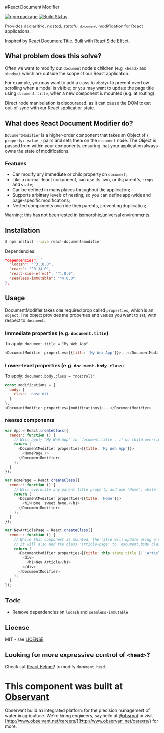 #React Document Modifier

[![npm package](https://img.shields.io/npm/v/react-document-modifier.svg?style=flat-square)](https://www.npmjs.org/package/react-document-modifier)
[![Build Status](https://travis-ci.org/hadimichael/react-document-modifier.svg?branch=master)](https://travis-ci.org/hadimichael/react-document-modifier)

Provides declaritive, nested, stateful `document` modification for React applications.

Inspired by [React Document Title](https://github.com/gaearon/react-document-title). Built with [React Side Effect](https://github.com/gaearon/react-side-effect).

## What problem does this solve?

Often we want to modify our `document` node's children (e.g. `<head>` and `<body>`), which are outside the scope of our React application.

For example, you may want to add a class to `<body>` to prevent overflow scrolling when a modal is visible; or you may want to update the page title using `document.title`, when a new component is mounted (e.g. at routing).

Direct node manipulation is discouraged, as it can cause the DOM to get out-of-sync with our React application state.

## What does React Document Modifier do?

`DocumentModifier` is a higher-order component that takes an Object of `{ property: value }` pairs and sets them on the `document` node. The Object is passed from within your components, ensuring that your application always owns the state of modifications.

### Features

* Can modify any immediate or child property on `document`;
* Like a normal React component, can use its own, or its parent's, `props` and `state`;
* Can be defined in many places throughout the application;
* Supports arbitrary levels of nesting, so you can define app-wide and page-specific modifications;
* Nested components override their parents, preventing duplication;

Warning: this has not been tested in isomorphic/universal environments.

## Installation

```bash
$ npm install --save react-document-modifier
```

Dependencies: 

```json
"dependencies": {
  "lodash": "^3.10.0",
  "react": "^0.14.0",
  "react-side-effect": "^1.0.0",
  "seamless-immutable": "^4.0.0"
},
```

## Usage

DocumentModifier takes one required prop called `properties`, which is an `object`. The object provides the properties and values you want to set, with respect to `document`.

### Immediate properties (e.g. `document.title`)

To apply: `document.title = "My Web App"`

```javaScript
<DocumentModifier properties={{title: 'My Web App'}}>...</DocumentModifier>
```

### Lower-level properties (e.g. `document.body.class`)

To apply: `document.body.class = "noscroll"`

```javaScript
const modifications = {
  body: {
    class: 'noscroll'
  }
};
<DocumentModifier properties={modifications}>...</DocumentModifier>
```

### Nested components

```javascript
var App = React.createClass({
  render: function () {
    // Will apply "My Web App" to `document.title`, if no child overrides it
    return (
      <DocumentModifier properties={{title: 'My Web App'}}>
        <HomePage />
      </DocumentModifier>
    );
  }
});

var HomePage = React.createClass({
  render: function () {
    // Will overwrite any parent title property and use "Home", while this component is mounted
    return (
      <DocumentModifier properties={{title: 'Home'}}>
        <h1>Home, sweet home.</h1>
      </DocumentModifier>
    );
  }
});

var NewArticlePage = React.createClass({
  render: function () {
    // While this component is mounted, the title will update using a value from state
    // It will also add the class 'article-page' to `document.body.class`
    return (
      <DocumentModifier properties={{title: this.state.title || 'Article', body: {class: 'article-page'}}}>
        <div>
          <h1>New Article</h1>
        </div>
      </DocumentModifier>
    );
  }
});
```

## Todo

* Remove dependencies on `lodash` and `seamless-immutable`

## License

MIT - see [LICENSE](LICENSE)

## Looking for more expressive control of `<head>`?

Check out [React Helmet](https://github.com/nfl/react-helmet)! to modify `document.head`.

# This component was built at [Observant](http://www.observant.net)

Observant build an integrated platform for the precision management of water in agriculture. We're hiring engineers, say hello at [@obsrvnt](https://twitter.com/obsrvnt) or visit [http://www.observant.net/careers/](http://www.observant.net/careers/) for more.
